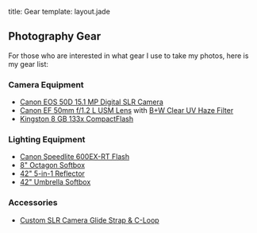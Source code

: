 title: Gear
template: layout.jade

## Photography Gear

For those who are interested in what gear I use to take my photos, here is my gear list:

### Camera Equipment

 *  [Canon EOS 50D 15.1 MP Digital SLR Camera](http://www.amazon.com/gp/product/B001EQ4BVI/ref=as_li_ss_tl?ie=UTF8&camp=1789&creative=390957&creativeASIN=B001EQ4BVI&linkCode=as2&tag=m0676-20)
 *  [Canon EF 50mm f/1.2 L USM Lens](http://www.amazon.com/gp/product/B000I1YIDQ/ref=as_li_ss_tl?ie=UTF8&camp=1789&creative=390957&creativeASIN=B000I1YIDQ&linkCode=as2&tag=m0676-20) with [B+W Clear UV Haze Filter](http://www.amazon.com/gp/product/B0000BZL9J/ref=as_li_ss_tl?ie=UTF8&camp=1789&creative=390957&creativeASIN=B0000BZL9J&linkCode=as2&tag=m0676-20)
 *  [Kingston 8 GB 133x CompactFlash](http://www.amazon.com/gp/product/B000Y138EK/ref=as_li_ss_tl?ie=UTF8&camp=1789&creative=390957&creativeASIN=B000Y138EK&linkCode=as2&tag=m0676-20)

### Lighting Equipment

 *  [Canon Speedlite 600EX-RT Flash](http://www.amazon.com/gp/product/B007FH1KX2/ref=as_li_ss_tl?ie=UTF8&camp=1789&creative=390957&creativeASIN=B007FH1KX2&linkCode=as2&tag=m0676-20)
 *  [8" Octagon Softbox](http://www.amazon.com/gp/product/B006NYJNTG/ref=as_li_ss_tl?ie=UTF8&camp=1789&creative=390957&creativeASIN=B006NYJNTG&linkCode=as2&tag=m0676-20)
 *  [42" 5-in-1 Reflector](http://www.amazon.com/gp/product/B003Y2KC7W/ref=as_li_ss_tl?ie=UTF8&camp=1789&creative=390957&creativeASIN=B003Y2KC7W&linkCode=as2&tag=m0676-20)
 *  [42" Umbrella Softbox](http://www.amazon.com/gp/product/B0055E6TY2/ref=as_li_ss_tl?ie=UTF8&camp=1789&creative=390957&creativeASIN=B0055E6TY2&linkCode=as2&tag=m0676-20)

### Accessories

 *  [Custom SLR Camera Glide Strap & C-Loop](http://www.amazon.com/gp/product/B00877PSIC/ref=as_li_ss_tl?ie=UTF8&camp=1789&creative=390957&creativeASIN=B00877PSIC&linkCode=as2&tag=m0676-20)

